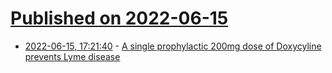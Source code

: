 # [Published on 2022-06-15](index.md)

* [2022-06-15, 17:21:40](https://news.ycombinator.com/item?id=31756201) - [A single prophylactic 200mg dose of Doxycyline prevents Lyme disease](https://www.cdc.gov/ticks/tickbornediseases/tick-bite-prophylaxis.html)
